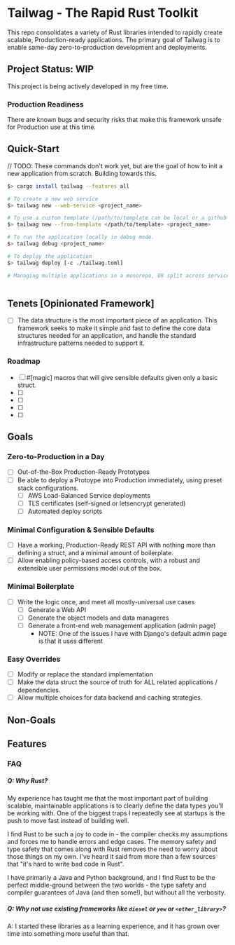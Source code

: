 # Tailwag - The Rapid Rust Toolkit

This repo consolidates a variety of Rust libraries intended to rapidly create
scalable, Production-ready applications. The primary goal of Tailwag is to
enable same-day zero-to-production development and deployments.

## Project Status: WIP

This project is being actively developed in my free time.

### Production Readiness

There are known bugs and security risks that make this framework unsafe for
Production use at this time.

## Quick-Start

// TODO: These commands don't work yet, but are the goal of how to init a new
application from scratch. Building towards this.

```bash
$> cargo install tailwag --features all

# To create a new web service
$> tailwag new --web-service <project_name>

# To use a custom template (/path/to/template can be local or a github remote)
$> tailwag new --from-template </path/to/template> <project_name>

# To run the application locally in debug mode.
$> tailwag debug <project_name>

# To deploy the application
$> tailwag deploy [-c ./tailwag.toml]

# Managing multiple applications in a monorepo, OR split across services



```

## Tenets [Opinionated Framework]

- [ ] The data structure is the most important piece of an application. This
      framework seeks to make it simple and fast to define the core data
      structures needed for an application, and handle the standard
      infrastructure patterns needed to support it.

### Roadmap

- [ ] #[magic] macros that will give sensible defaults given only a basic
      struct.
- [ ]
- [ ]
- [ ]
- [ ]

## Goals

### Zero-to-Production in a Day

- [ ] Out-of-the-Box Production-Ready Prototypes
- [ ] Be able to deploy a Protoype into Production immediately, using preset
      stack configurations.
  - [ ] AWS Load-Balanced Service deployments
  - [ ] TLS certificates (self-signed or letsencrypt generated)
  - [ ] Automated deploy scripts

### Minimal Configuration & Sensible Defaults

- [ ] Have a working, Production-Ready REST API with nothing more than defining
      a struct, and a minimal amount of boilerplate.
- [ ] Allow enabling policy-based access controls, with a robust and extensible
      user permissions model out of the box.

### Minimal Boilerplate

- [ ] Write the logic once, and meet all mostly-universal use cases
  - [ ] Generate a Web API
  - [ ] Generate the object models and data manageres
  - [ ] Generate a front-end web management application (admin page)
    - NOTE: One of the issues I have with Django's default admin page is that it
      uses different

### Easy Overrides

- [ ] Modify or replace the standard implementation
- [ ] Make the data struct the source of truth for ALL related applications /
      dependencies.
- [ ] Allow multiple choices for data backend and caching strategies.

## Non-Goals

## Features

### FAQ

##### Q: Why Rust?

My experience has taught me that the most important part of building scalable,
maintainable applications is to clearly define the data types you'll be working
with. One of the biggest traps I repeatedly see at startups is the push to move
fast instead of building well.

I find Rust to be such a joy to code in - the compiler checks my assumptions and
forces me to handle errors and edge cases. The memory safety and type safety
that comes along with Rust removes the need to worry about those things on my
own. I've heard it said from more than a few sources that "it's hard to write
bad code in Rust".

I have primarily a Java and Python background, and I find Rust to be the perfect
middle-ground between the two worlds - the type safety and compiler guarantees
of Java (and then some!), but without all the verbosity.

##### Q: Why not use existing frameworks like `diesel` or `yew` or `<other_library>`?

A: I started these libraries as a learning experience, and it has grown over
time into something more useful than that.
